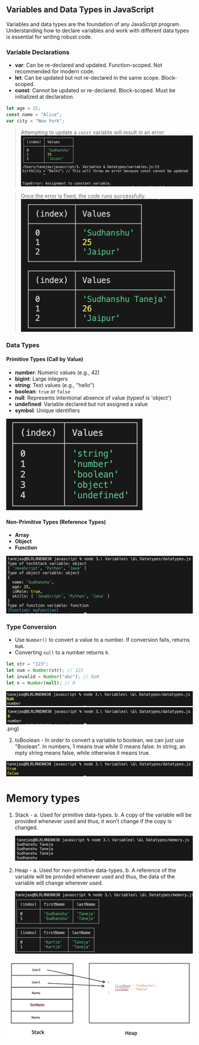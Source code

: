 ## Variables and Data Types in JavaScript

Variables and data types are the foundation of any JavaScript program. Understanding how to declare variables and work with different data types is essential for writing robust code.

### Variable Declarations

- **var**: Can be re-declared and updated. Function-scoped. Not recommended for modern code.
- **let**: Can be updated but not re-declared in the same scope. Block-scoped.
- **const**: Cannot be updated or re-declared. Block-scoped. Must be initialized at declaration.

```js
let age = 25;
const name = "Alice";
var city = "New York";
```

> Attempting to update a `const` variable will result in an error:
![Const Error Example](error_output.png)

> Once the error is fixed, the code runs successfully:
![Success Output](success_output.png)

### Data Types

#### Primitive Types (Call by Value)
- **number**: Numeric values (e.g., 42)
- **bigint**: Large integers
- **string**: Text values (e.g., "hello")
- **boolean**: `true` or `false`
- **null**: Represents intentional absence of value (typeof is 'object')
- **undefined**: Variable declared but not assigned a value
- **symbol**: Unique identifiers

![Primitive Types](datatype.png)

#### Non-Primitive Types (Reference Types)
- **Array**
- **Object**
- **Function**

![Non-Primitive Types](non_primitive.png)

### Type Conversion

- Use `Number()` to convert a value to a number. If conversion fails, returns `NaN`.
- Converting `null` to a number returns `0`.

```js
let str = "123";
let num = Number(str); // 123
let invalid = Number("abc"); // NaN
let n = Number(null); // 0
```

![Type Conversion Example](dataype_conversion.png)
![ToNumber Output](toNumber.png)
.png)

2. toBoolean - In order to convert a variable to boolean, we can just use "Boolean". In numbers, 1 means true while 0 means false. In string, an mpty string means false, while otherwise it means true.

![alt text](toBoolean.png)

# Memory types

1. Stack - 
    a. Used for primitive data-types.
    b. A copy of the variable will be provided whenever used and thus, it won't change if the copy is changed.

    ![alt text](stack_memory.png)

2. Heap - 
    a. Used for non-primitive data-types.
    b. A reference of the variable will be provided whenever used and thus, the data of the variable will change wherever used.

    ![alt text](heap_memory.png)

![alt text](memory.png)